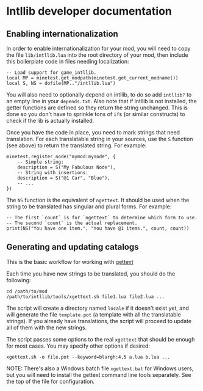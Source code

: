 
# Intllib developer documentation

## Enabling internationalization

In order to enable internationalization for your mod, you will need to copy the
file `lib/intllib.lua` into the root directory of your mod, then include this
boilerplate code in files needing localization:

    -- Load support for game_intllib.
    local MP = minetest.get_modpath(minetest.get_current_modname())
    local S, NS = dofile(MP.."/intllib.lua")

You will also need to optionally depend on intllib, to do so add `intllib?`
to an empty line in your `depends.txt`. Also note that if intllib is not
installed, the getter functions are defined so they return the string
unchanged. This is done so you don't have to sprinkle tons of `if`s (or
similar constructs) to check if the lib is actually installed.

Once you have the code in place, you need to mark strings that need
translation. For each translatable string in your sources, use the `S`
function (see above) to return the translated string. For example:

    minetest.register_node("mymod:mynode", {
        -- Simple string:
        description = S("My Fabulous Node"),
        -- String with insertions:
        description = S("@1 Car", "Blue"),
        -- ...
    })

The `NS` function is the equivalent of `ngettext`. It should be used when the
string to be translated has singular and plural forms. For example:

    -- The first `count` is for `ngettext` to determine which form to use.
    -- The second `count` is the actual replacement.
    print(NS("You have one item.", "You have @1 items.", count, count))

## Generating and updating catalogs

This is the basic workflow for working with [gettext][gettext]

Each time you have new strings to be translated, you should do the following:

    cd /path/to/mod
    /path/to/intllib/tools/xgettext.sh file1.lua file2.lua ...

The script will create a directory named `locale` if it doesn't exist yet,
and will generate the file `template.pot` (a template with all the translatable
strings). If you already have translations, the script will proceed to update
all of them with the new strings.

The script passes some options to the real `xgettext` that should be enough
for most cases. You may specify other options if desired:

    xgettext.sh -o file.pot --keyword=blargh:4,5 a.lua b.lua ...

NOTE: There's also a Windows batch file `xgettext.bat` for Windows users,
but you will need to install the gettext command line tools separately. See
the top of the file for configuration.

[gettext]: https://www.gnu.org/software/gettext/
